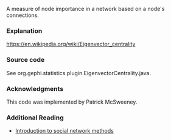 A measure of node importance in a network based on a node's connections.

### Explanation

https://en.wikipedia.org/wiki/Eigenvector_centrality

### Source code

See org.gephi.statistics.plugin.EigenvectorCentrality.java.

### Acknowledgments

This code was implemented by Patrick McSweeney.

### Additional Reading

- [Introduction to social network methods](http://www.faculty.ucr.edu/~hanneman/nettext/C10_Centrality.html#Eigenvector)